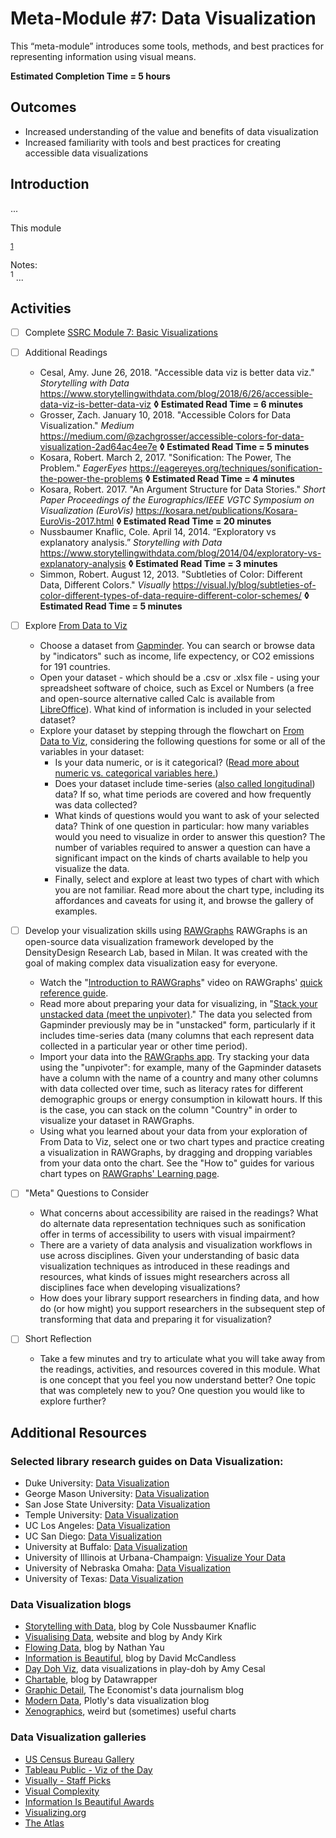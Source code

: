 # Meta-Module #7: Data Visualization

This “meta-module” introduces some tools, methods, and best practices for representing information using visual means. 

**Estimated Completion Time = 5 hours**

## Outcomes

* Increased understanding of the value and benefits of data visualization
* Increased familiarity with tools and best practices for creating accessible data visualizations

## Introduction

...

This module 

<sup>[1](#note1)</sup> 

Notes:</br>
<sup><a name="note1">1</a></sup> ... </br>

## Activities

- [ ] Complete [SSRC Module 7: Basic Visualizations](https://labs.ssrc.org/dds/articles/5-building-digital-collections/)

- [ ] Additional Readings
	* Cesal, Amy. June 26, 2018. "Accessible data viz is better data viz." *Storytelling with Data* https://www.storytellingwithdata.com/blog/2018/6/26/accessible-data-viz-is-better-data-viz **◊  Estimated Read Time = 6 minutes**
	* Grosser, Zach. January 10, 2018. "Accessible Colors for Data Visualization." *Medium* https://medium.com/@zachgrosser/accessible-colors-for-data-visualization-2ad64ac4ee7e **◊  Estimated Read Time = 5 minutes**
	* Kosara, Robert. March 2, 2017. "Sonification: The Power, The Problem." *EagerEyes* https://eagereyes.org/techniques/sonification-the-power-the-problems **◊  Estimated Read Time = 4 minutes**
	* Kosara, Robert. 2017. "An Argument Structure for Data Stories." *Short Paper Proceedings of the Eurographics/IEEE VGTC Symposium on Visualization (EuroVis)* https://kosara.net/publications/Kosara-EuroVis-2017.html **◊  Estimated Read Time = 20 minutes**
	* Nussbaumer Knaflic, Cole. April 14, 2014. “Exploratory vs explanatory analysis.” *Storytelling with Data* https://www.storytellingwithdata.com/blog/2014/04/exploratory-vs-explanatory-analysis  **◊  Estimated Read Time = 3 minutes**
	* Simmon, Robert. August 12, 2013. "Subtleties of Color: Different Data, Different Colors." *Visually* https://visual.ly/blog/subtleties-of-color-different-types-of-data-require-different-color-schemes/ **◊  Estimated Read Time = 5 minutes**

- [ ] Explore [From Data to Viz](https://www.data-to-viz.com/)
	* Choose a dataset from [Gapminder](https://www.gapminder.org/data/). You can search or browse data by "indicators" such as income, life expectency, or CO2 emissions for 191 countries.
	* Open your dataset - which should be a .csv or .xlsx file - using your spreadsheet software of choice, such as Excel or Numbers (a free and open-source alternative called Calc is available from [LibreOffice](https://www.libreoffice.org/discover/calc/)). What kind of information is included in your selected dataset?
	* Explore your dataset by stepping through the flowchart on [From Data to Viz](https://www.data-to-viz.com/), considering the following questions for some or all of the variables in your dataset:
		* Is your data numeric, or is it categorical? ([Read more about numeric vs. categorical variables here.](https://eagereyes.org/basics/data-continuous-vs-categorical))
		* Does your dataset include time-series ([also called longitudinal](https://www.nlsinfo.org/content/getting-started/what-are-longitudinal-data)) data? If so, what time periods are covered and how frequently was data collected?
		* What kinds of questions would you want to ask of your selected data? Think of one question in particular: how many variables would you need to visualize in order to answer this question? The number of variables required to answer a question can have a significant impact on the kinds of charts available to help you visualize the data. 
		* Finally, select and explore at least two types of chart with which you are not familiar. Read more about the chart type, including its affordances and caveats for using it, and browse the gallery of examples. 

- [ ] Develop your visualization skills using [RAWGraphs](https://rawgraphs.io/)
	RAWGraphs is an open-source data visualization framework developed by the DensityDesign Research Lab, based in Milan. It was created with the goal of making complex data visualization easy for everyone. 
	* Watch the "[Introduction to RAWGraphs](https://rawgraphs.io/learning/introduction-to-rawgraphs/)" video on RAWGraphs' [quick reference guide](https://rawgraphs.io/learning/).
	* Read more about preparing your data for visualizing, in "[Stack your unstacked data (meet the unpivoter)](https://rawgraphs.io/learning/stack-your-unstacked-data-meet-the-unpivoter/)." The data you selected from Gapminder previously may be in "unstacked" form, particularly if it includes time-series data (many columns that each represent data collected in a particular year or other time period). 
	* Import your data into the [RAWGraphs app](http://app.rawgraphs.io/). Try stacking your data using the "unpivoter": for example, many of the Gapminder datasets have a column with the name of a country and many other columns with data collected over time, such as literacy rates for different demographic groups or energy consumption in kilowatt hours. If this is the case, you can stack on the column "Country" in order to visualize your dataset in RAWGraphs.
	* Using what you learned about your data from your exploration of From Data to Viz, select one or two chart types and practice creating a visualization in RAWGraphs, by dragging and dropping variables from your data onto the chart. See the "How to" guides for various chart types on [RAWGraphs' Learning page](https://rawgraphs.io/learning/).

- [ ] "Meta" Questions to Consider
	* What concerns about accessibility are raised in the readings? What do alternate data representation techniques such as sonification offer in terms of accessibility to users with visual impairment?
	* There are a variety of data analysis and visualization workflows in use across disciplines. Given your understanding of basic data visualization techniques as introduced in these readings and resources, what kinds of issues might researchers across all disciplines face when developing visualizations? 
	* How does your library support researchers in finding data, and how do (or how might) you support researchers in the subsequent step of transforming that data and preparing it for visualization?

- [ ] Short Reflection
	* Take a few minutes and try to articulate what you will take away from the readings, activities, and resources covered in this module. What is one concept that you feel you now understand better? One topic that was completely new to you? One question you would like to explore further? 

## Additional Resources

### Selected library research guides on Data Visualization:

* Duke University: [Data Visualization](https://guides.library.duke.edu/datavis)
* George Mason University: [Data Visualization](https://infoguides.gmu.edu/data-visualization)
* San Jose State University: [Data Visualization](https://libguides.sjsu.edu/datavis)
* Temple University: [Data Visualization](https://guides.temple.edu/dataviz)
* UC Los Angeles: [Data Visualization](http://guides.library.ucla.edu/data-visualization)
* UC San Diego: [Data Visualization](https://ucsd.libguides.com/data-viz)
* University at Buffalo: [Data Visualization](https://research.lib.buffalo.edu/dataviz/home)
* University of Illinois at Urbana-Champaign: [Visualize Your Data](https://guides.library.illinois.edu/visualize-your-data)
* University of Nebraska Omaha: [Data Visualization](https://libguides.unomaha.edu/c.php?g=718688)
* University of Texas: [Data Visualization](https://guides.lib.utexas.edu/data-visualization/home)


### Data Visualization blogs

* [Storytelling with Data](http://www.storytellingwithdata.com/), blog by Cole Nussbaumer Knaflic
* [Visualising Data](http://www.visualisingdata.com/blog/), website and blog by Andy Kirk
* [Flowing Data](https://flowingdata.com/), blog by Nathan Yau
* [Information is Beautiful](https://informationisbeautiful.net/blog/), blog by David McCandless
* [Day Doh Viz](https://www.amycesal.com/day-doh-viz-all/), data visualizations in play-doh by Amy Cesal
* [Chartable](https://blog.datawrapper.de/), blog by Datawrapper
* [Graphic Detail](https://www.economist.com/blogs/graphicdetail), The Economist's data journalism blog
* [Modern Data](https://moderndata.plot.ly/), Plotly's data visualization blog
* [Xenographics](https://xeno.graphics/), weird but (sometimes) useful charts

### Data Visualization galleries

* [US Census Bureau Gallery](https://www.census.gov/dataviz/)
* [Tableau Public - Viz of the Day](https://public.tableau.com/en-us/s/gallery)
* [Visually - Staff Picks](https://visual.ly/staffpicks)
* [Visual Complexity](http://www.visualcomplexity.com/vc/)
* [Information Is Beautiful Awards](https://www.informationisbeautifulawards.com/showcase?award=2018&pcategory=winner&type=awards)
* [Visualizing.org](https://www.visualizing.org/)
* [The Atlas](https://www.theatlas.com/)